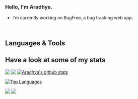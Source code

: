 ### Hello, I'm Aradhya.

- I'm currently working on BugFree, a bug tracking web app.

<br />

## Languages & Tools

## Have a look at some of my stats

<a href="https://github.com/aradhyamehta">
<img align="left" src="https://github-readme-stats.vercel.app/api?username=aradhyamehta&hide=stars,issues,contribs&show_icons=true" />
</a>
<a href="https://github.com/aradhyamehta">
<img align="left" src="https://github-readme-stats.vercel.app/api/top-langs/?username=aradhyamehta&layout=compact" />
</a>


[![Aradhya's github stats](https://github-readme-stats.vercel.app/api?username=aradhyamehta&hide=stars,issues,contribs&show_icons=true)](https://github.com/aradhyamehta)

[![Top Languages](https://github-readme-stats.vercel.app/api/top-langs/?username=aradhyamehta&layout=compact)](https://github.com/aradhyamehta)

<a href="https://github.com/anuraghazra/github-readme-stats">
  <img align="left" src="https://github-readme-stats.vercel.app/api/pin/?username=anuraghazra&repo=github-readme-stats" />
</a>
<a href="https://github.com/anuraghazra/convoychat">
  <img align="left" src="https://github-readme-stats.vercel.app/api/pin/?username=anuraghazra&repo=convoychat" />
</a>
